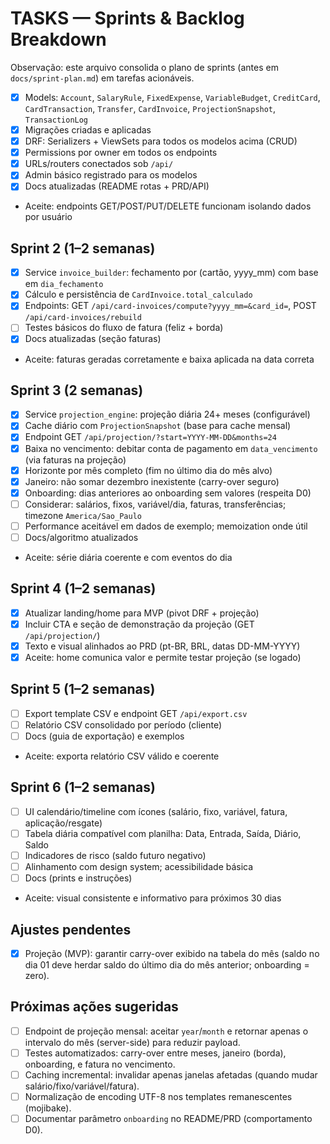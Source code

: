 # TASKS — Sprints & Backlog Breakdown

Observação: este arquivo consolida o plano de sprints (antes em `docs/sprint-plan.md`) em tarefas acionáveis.

- [x] Models: `Account`, `SalaryRule`, `FixedExpense`, `VariableBudget`, `CreditCard`, `CardTransaction`, `Transfer`, `CardInvoice`, `ProjectionSnapshot`, `TransactionLog`
- [x] Migrações criadas e aplicadas
- [x] DRF: Serializers + ViewSets para todos os modelos acima (CRUD)
- [x] Permissions por owner em todos os endpoints
- [x] URLs/routers conectados sob `/api/`
- [x] Admin básico registrado para os modelos
- [x] Docs atualizadas (README rotas + PRD/API)
- Aceite: endpoints GET/POST/PUT/DELETE funcionam isolando dados por usuário

## Sprint 2 (1–2 semanas)
- [x] Service `invoice_builder`: fechamento por (cartão, yyyy_mm) com base em `dia_fechamento`
- [x] Cálculo e persistência de `CardInvoice.total_calculado`
- [x] Endpoints: GET `/api/card-invoices/compute?yyyy_mm=&card_id=`, POST `/api/card-invoices/rebuild`
- [ ] Testes básicos do fluxo de fatura (feliz + borda)
- [x] Docs atualizadas (seção faturas)
- Aceite: faturas geradas corretamente e baixa aplicada na data correta

## Sprint 3 (2 semanas)
- [x] Service `projection_engine`: projeção diária 24+ meses (configurável)
- [x] Cache diário com `ProjectionSnapshot` (base para cache mensal)
- [x] Endpoint GET `/api/projection/?start=YYYY-MM-DD&months=24`
- [x] Baixa no vencimento: debitar conta de pagamento em `data_vencimento` (via faturas na projeção)
- [x] Horizonte por mês completo (fim no último dia do mês alvo)
- [x] Janeiro: não somar dezembro inexistente (carry-over seguro)
- [x] Onboarding: dias anteriores ao onboarding sem valores (respeita D0)
- [ ] Considerar: salários, fixos, variável/dia, faturas, transferências; timezone `America/Sao_Paulo`
- [ ] Performance aceitável em dados de exemplo; memoization onde útil
- [ ] Docs/algoritmo atualizados
- Aceite: série diária coerente e com eventos do dia

## Sprint 4 (1–2 semanas)
- [x] Atualizar landing/home para MVP (pivot DRF + projeção)
- [x] Incluir CTA e seção de demonstração da projeção (GET `/api/projection/`)
- [x] Texto e visual alinhados ao PRD (pt-BR, BRL, datas DD-MM-YYYY)
- [x] Aceite: home comunica valor e permite testar projeção (se logado)

## Sprint 5 (1–2 semanas)
- [ ] Export template CSV e endpoint GET `/api/export.csv`
- [ ] Relatório CSV consolidado por período (cliente)
- [ ] Docs (guia de exportação) e exemplos
- Aceite: exporta relatório CSV válido e coerente

## Sprint 6 (1–2 semanas)
- [ ] UI calendário/timeline com ícones (salário, fixo, variável, fatura, aplicação/resgate)
- [ ] Tabela diária compatível com planilha: Data, Entrada, Saída, Diário, Saldo
- [ ] Indicadores de risco (saldo futuro negativo)
- [ ] Alinhamento com design system; acessibilidade básica
- [ ] Docs (prints e instruções)
- Aceite: visual consistente e informativo para próximos 30 dias

## Ajustes pendentes
- [x] Projeção (MVP): garantir carry-over exibido na tabela do mês (saldo no dia 01 deve herdar saldo do último dia do mês anterior; onboarding = zero).

## Próximas ações sugeridas
- [ ] Endpoint de projeção mensal: aceitar `year`/`month` e retornar apenas o intervalo do mês (server-side) para reduzir payload.
- [ ] Testes automatizados: carry-over entre meses, janeiro (borda), onboarding, e fatura no vencimento.
- [ ] Caching incremental: invalidar apenas janelas afetadas (quando mudar salário/fixo/variável/fatura).
- [ ] Normalização de encoding UTF-8 nos templates remanescentes (mojibake).
- [ ] Documentar parâmetro `onboarding` no README/PRD (comportamento D0).
